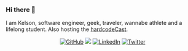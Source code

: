 ### Hi there 👋

I am Kelson, software engineer, geek, traveler, wannabe athlete and a lifelong student.
Also hosting the [hardcodeCast](https://anchor.fm/hardcode/).


  
<p align="center">  
  <a href="https://github.com/kelson-martins"><img src="https://img.shields.io/github/followers/kelson-martins.svg?label=GitHub&style=social" alt="GitHub"></a>
  <a href="https://stackoverflow.com/users/3138106/kelson-martins"><img src="https://img.shields.io/stackexchange/stackoverflow/r/3138106?style=plastic"></a>  
  <a href="https://www.linkedin.com/in/kelsonmartins/"><img src="https://img.shields.io/badge/LinkedIn--_.svg?style=social&logo=linkedin" alt="LinkedIn"></a>
  <a href="https://twitter.com/iamkelson"><img src="https://img.shields.io/twitter/follow/iamkelson?label=Twitter&style=social" alt="Twitter"></a>  
</p>

<!--
**kelson-martins/kelson-martins** is a ✨ _special_ ✨ repository because its `README.md` (this file) appears on your GitHub profile.

Here are some ideas to get you started:

- 🔭 I’m currently working on ...
- 🌱 I’m currently learning ...
- 👯 I’m looking to collaborate on ...
- 🤔 I’m looking for help with ...
- 💬 Ask me about ...
- 📫 How to reach me: ...
- 😄 Pronouns: ...
- ⚡ Fun fact: ...
-->
